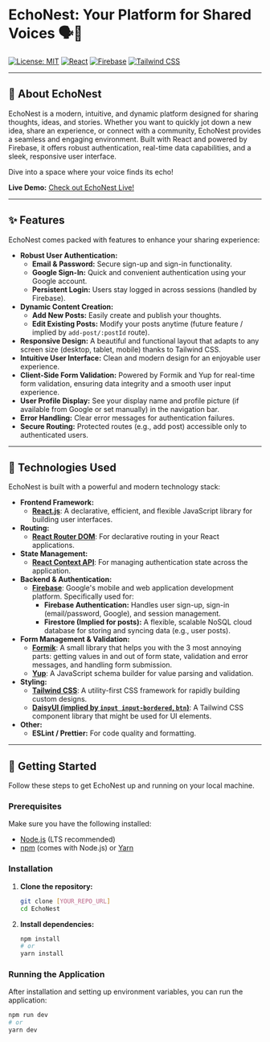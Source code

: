 # EchoNest: Your Platform for Shared Voices 🗣️💬

[![License: MIT](https://img.shields.io/badge/License-MIT-yellow.svg)](https://opensource.org/licenses/MIT)
[![React](https://img.shields.io/badge/React-61DAFB?style=for-the-badge&logo=react&logoColor=white)](https://react.dev/)
[![Firebase](https://img.shields.io/badge/Firebase-FFCA28?style=for-the-badge&logo=firebase&logoColor=black)](https://firebase.google.com/)
[![Tailwind CSS](https://img.shields.io/badge/Tailwind_CSS-38B2AC?style=for-the-badge&logo=tailwind-css&logoColor=white)](https://tailwindcss.com/)

---

## 🌟 About EchoNest

EchoNest is a modern, intuitive, and dynamic platform designed for sharing thoughts, ideas, and stories. Whether you want to quickly jot down a new idea, share an experience, or connect with a community, EchoNest provides a seamless and engaging environment. Built with React and powered by Firebase, it offers robust authentication, real-time data capabilities, and a sleek, responsive user interface.

Dive into a space where your voice finds its echo!

**Live Demo:** [Check out EchoNest Live!](https://blog-react-app-eight.vercel.app/)

---

## ✨ Features

EchoNest comes packed with features to enhance your sharing experience:

* **Robust User Authentication:**
    * **Email & Password:** Secure sign-up and sign-in functionality.
    * **Google Sign-In:** Quick and convenient authentication using your Google account.
    * **Persistent Login:** Users stay logged in across sessions (handled by Firebase).
* **Dynamic Content Creation:**
    * **Add New Posts:** Easily create and publish your thoughts.
    * **Edit Existing Posts:** Modify your posts anytime (future feature / implied by `add-post/:postId` route).
* **Responsive Design:** A beautiful and functional layout that adapts to any screen size (desktop, tablet, mobile) thanks to Tailwind CSS.
* **Intuitive User Interface:** Clean and modern design for an enjoyable user experience.
* **Client-Side Form Validation:** Powered by Formik and Yup for real-time form validation, ensuring data integrity and a smooth user input experience.
* **User Profile Display:** See your display name and profile picture (if available from Google or set manually) in the navigation bar.
* **Error Handling:** Clear error messages for authentication failures.
* **Secure Routing:** Protected routes (e.g., add post) accessible only to authenticated users.

---

## 🚀 Technologies Used

EchoNest is built with a powerful and modern technology stack:

* **Frontend Framework:**
    * [**React.js**](https://react.dev/): A declarative, efficient, and flexible JavaScript library for building user interfaces.
* **Routing:**
    * [**React Router DOM**](https://reactrouter.com/en/main): For declarative routing in your React applications.
* **State Management:**
    * [**React Context API**](https://react.dev/learn/passing-props-with-context): For managing authentication state across the application.
* **Backend & Authentication:**
    * [**Firebase**](https://firebase.google.com/): Google's mobile and web application development platform. Specifically used for:
        * **Firebase Authentication:** Handles user sign-up, sign-in (email/password, Google), and session management.
        * **Firestore (Implied for posts):** A flexible, scalable NoSQL cloud database for storing and syncing data (e.g., user posts).
* **Form Management & Validation:**
    * [**Formik**](https://formik.org/): A small library that helps you with the 3 most annoying parts: getting values in and out of form state, validation and error messages, and handling form submission.
    * [**Yup**](https://github.com/jquense/yup): A JavaScript schema builder for value parsing and validation.
* **Styling:**
    * [**Tailwind CSS**](https://tailwindcss.com/): A utility-first CSS framework for rapidly building custom designs.
    * [**DaisyUI (implied by `input input-bordered`, `btn`)**](https://daisyui.com/): A Tailwind CSS component library that might be used for UI elements.
* **Other:**
    * **ESLint / Prettier:** For code quality and formatting.

---

## 🏁 Getting Started

Follow these steps to get EchoNest up and running on your local machine.

### Prerequisites

Make sure you have the following installed:

* [Node.js](https://nodejs.org/en/download/) (LTS recommended)
* [npm](https://www.npmjs.com/get-npm) (comes with Node.js) or [Yarn](https://yarnpkg.com/lang/en/docs/install/)

### Installation

1.  **Clone the repository:**

    ```bash
    git clone [YOUR_REPO_URL]
    cd EchoNest
    ```

2.  **Install dependencies:**

    ```bash
    npm install
    # or
    yarn install
    ```


### Running the Application

After installation and setting up environment variables, you can run the application:

```bash
npm run dev
# or
yarn dev

